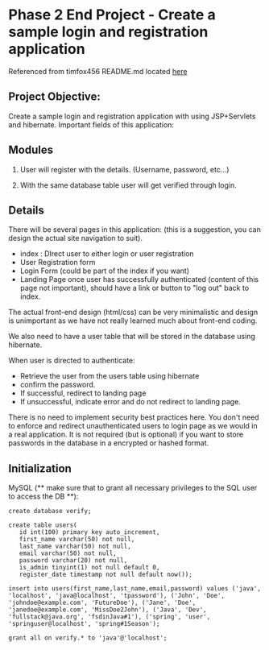 # Phase 2 End Project - Create a sample login and registration application
Referenced from timfox456 README.md located [here](https://github.com/timfox456/java-fsd-phase2/blob/main/phase-end-project/README.md)

## Project Objective:

Create a sample login and registration application with using JSP+Servlets and hibernate. Important fields of this application:

## Modules

1. User will register with the details. (Username, password, etc...)

2. With the same database table user will get verified through login.

## Details

There will be several pages in this application: (this is a suggestion, you can design the actual site navigation to suit).
 * index : DIrect user to either login or user registration
 * User Registration form
 * Login Form (could be part of the index if you want)
 * Landing Page once user has successfully authenticated (content of this page not important), should have a link or button to "log out" back to index.

The actual front-end design (html/css) can be very minimalistic and design is unimportant as we have not really learned much about front-end coding.

We also need to have a user table that will be stored in the database using hibernate.

When user is directed to authenticate:
 * Retrieve the user from the users table using hibernate
 * confirm the password.
 * If successful, redirect to landing page
 * If unsuccessful, indicate error and do not redirect to landing page.

There is no need to implement security best practices here. You don't need to enforce and redirect 
unauthenticated users to login page as we would in a real application. It
is not required (but is optional) if you want to store passwords in the database 
in a encrypted or hashed format.

## Initialization
 MySQL (** make sure that to grant all necessary privileges to the SQL user to access the DB **):
 
 ```
 create database verify;
 
 create table users(
	id int(100) primary key auto_increment,
	first_name varchar(50) not null,
	last_name varchar(50) not null,
	email varchar(50) not null,
	password varchar(20) not null,
	is_admin tinyint(1) not null default 0,
	register_date timestamp not null default now());
	
insert into users(first_name,last_name,email,password) values ('java', 'localhost', 'java@localhost', 'tpassword'), ('John', 'Doe', 'johndoe@example.com', 'FutureDoe'), ('Jane', 'Doe', 'janedoe@example.com', 'MissDoe2John'), ('Java', 'Dev', 'fullstack@java.org', 'fsdinJava#1'), ('spring', 'user', 'springuser@localhost', 'spring#1Season');
	
grant all on verify.* to 'java'@'localhost';
 ```
 